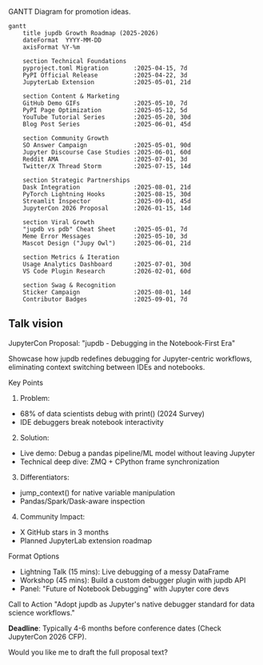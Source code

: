 GANTT Diagram for promotion ideas.

```mermaid
gantt
    title jupdb Growth Roadmap (2025-2026)
    dateFormat  YYYY-MM-DD
    axisFormat %Y-%m

    section Technical Foundations
    pyproject.toml Migration       :2025-04-15, 7d
    PyPI Official Release          :2025-04-22, 3d
    JupyterLab Extension           :2025-05-01, 21d

    section Content & Marketing
    GitHub Demo GIFs               :2025-05-10, 7d
    PyPI Page Optimization         :2025-05-12, 5d
    YouTube Tutorial Series        :2025-05-20, 30d
    Blog Post Series               :2025-06-01, 45d

    section Community Growth
    SO Answer Campaign             :2025-05-01, 90d
    Jupyter Discourse Case Studies :2025-06-01, 60d
    Reddit AMA                     :2025-07-01, 3d
    Twitter/X Thread Storm         :2025-07-15, 14d

    section Strategic Partnerships
    Dask Integration               :2025-08-01, 21d
    PyTorch Lightning Hooks        :2025-08-15, 30d
    Streamlit Inspector            :2025-09-01, 45d
    JupyterCon 2026 Proposal       :2026-01-15, 14d

    section Viral Growth
    "jupdb vs pdb" Cheat Sheet     :2025-05-01, 7d
    Meme Error Messages            :2025-05-10, 3d
    Mascot Design ("Jupy Owl")     :2025-06-01, 21d

    section Metrics & Iteration
    Usage Analytics Dashboard      :2025-07-01, 30d
    VS Code Plugin Research        :2026-02-01, 60d

    section Swag & Recognition
    Sticker Campaign               :2025-08-01, 14d
    Contributor Badges             :2025-09-01, 7d
```

## Talk vision
JupyterCon Proposal: "jupdb - Debugging in the Notebook-First Era"

Showcase how jupdb redefines debugging for Jupyter-centric workflows, eliminating context switching between IDEs and notebooks.

Key Points
1. Problem:
  - 68% of data scientists debug with print() (2024 Survey)
  - IDE debuggers break notebook interactivity

2. Solution:
 - Live demo: Debug a pandas pipeline/ML model without leaving Jupyter
 - Technical deep dive: ZMQ + CPython frame synchronization

3. Differentiators:
 - jump_context() for native variable manipulation
 - Pandas/Spark/Dask-aware inspection

4. Community Impact:
 - X GitHub stars in 3 months
 - Planned JupyterLab extension roadmap

Format Options
- Lightning Talk (15 mins): Live debugging of a messy DataFrame
- Workshop (45 mins): Build a custom debugger plugin with jupdb API
- Panel: "Future of Notebook Debugging" with Jupyter core devs

Call to Action
"Adopt jupdb as Jupyter's native debugger standard for data science workflows."

**Deadline**: Typically 4-6 months before conference dates (Check JupyterCon 2026 CFP).

Would you like me to draft the full proposal text?
